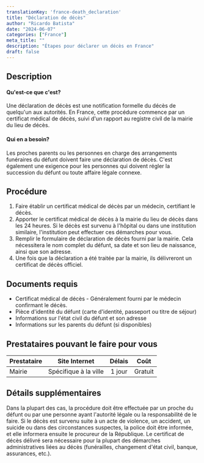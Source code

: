 ```yaml
---
translationKey: 'france-death_declaration'
title: "Déclaration de décès"
author: "Ricardo Batista"
date: "2024-06-07"
categories: ["France"]
meta_title: ""
description: "Étapes pour déclarer un décès en France"
draft: false
---
```


## Description
#### Qu'est-ce que c'est?
Une déclaration de décès est une notification formelle du décès de quelqu'un aux autorités. En France, cette procédure commence par un certificat médical de décès, suivi d'un rapport au registre civil de la mairie du lieu de décès.

#### Qui en a besoin?
Les proches parents ou les personnes en charge des arrangements funéraires du défunt doivent faire une déclaration de décès. C'est également une exigence pour les personnes qui doivent régler la succession du défunt ou toute affaire légale connexe.

## Procédure

1. Faire établir un certificat médical de décès par un médecin, certifiant le décès.
2. Apporter le certificat médical de décès à la mairie du lieu de décès dans les 24 heures. Si le décès est survenu à l'hôpital ou dans une institution similaire, l'institution peut effectuer ces démarches pour vous.
3. Remplir le formulaire de déclaration de décès fourni par la mairie. Cela nécessitera le nom complet du défunt, sa date et son lieu de naissance, ainsi que son adresse.
4. Une fois que la déclaration a été traitée par la mairie, ils délivreront un certificat de décès officiel.

## Documents requis
- Certificat médical de décès - Généralement fourni par le médecin confirmant le décès.
- Pièce d'identité du défunt (carte d'identité, passeport ou titre de séjour)
- Informations sur l'état civil du défunt et son adresse
- Informations sur les parents du défunt (si disponibles)

## Prestataires pouvant le faire pour vous

| Prestataire       |       Site Internet        |       Délais      |      Coût       |
| ----------------- | -------------------------- |  :-------------:  | :-------------: |
| Mairie            |  Spécifique à la ville     |        1 jour     |      Gratuit    |

## Détails supplémentaires
Dans la plupart des cas, la procédure doit être effectuée par un proche du défunt ou par une personne ayant l'autorité légale ou la responsabilité de le faire. Si le décès est survenu suite à un acte de violence, un accident, un suicide ou dans des circonstances suspectes, la police doit être informée, et elle informera ensuite le procureur de la République. Le certificat de décès délivré sera nécessaire pour la plupart des démarches administratives liées au décès (funérailles, changement d'état civil, banque, assurances, etc.).